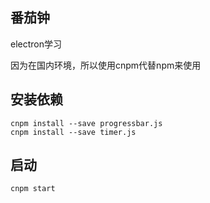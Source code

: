 ## 番茄钟

electron学习

因为在国内环境，所以使用cnpm代替npm来使用

## 安装依赖

```
cnpm install --save progressbar.js
cnpm install --save timer.js
```

## 启动

```
cnpm start
```

